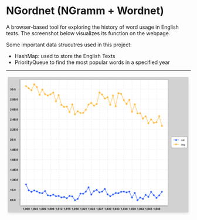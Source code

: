 # NGordnet (NGramm + Wordnet) 
<p>A browser-based tool for exploring the history of word usage in English texts. The screenshot below visualizes its function on the webpage.</p>  
<p>Some important data strucutres used in this project:</p>
<ul>
  <li>HashMap: used to store the English Texts</li>
  <li>PriorityQueue to find the most popular words in a specified year</li>
</ul>
<hr>
<img src="sketch map.png" alt="Alt text" title="Optional title">
